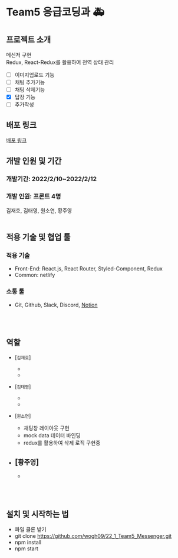 # Team5 응급코딩과 🚑

## 프로젝트 소개

메신저 구현 <br/>
Redux, React-Redux를 활용하여 전역 상태 관리

- [ ] 이미지업로드 기능
- [ ] 채팅 추가기능
- [ ] 채팅 삭제기능
- [x] 답장 기능
- [ ] 추가작성

## 배포 링크

<a href="https://nostalgic-wilson-ae40e3.netlify.app">배포 링크</a>

## 개발 인원 및 기간

### 개발기간: 2022/2/10~2022/2/12

### 개발 인원: 프론트 4명

김재호, 김태영, 원소연, 황주영
<br/><br/>

## 적용 기술 및 협업 툴

### 적용 기술

- Front-End: React.js, React Router, Styled-Component, Redux
- Common: netlify

### 소통 툴

- Git, Github, Slack, Discord, <a href="https://olive-trapezoid-dec.notion.site/4-Swit-e7c4a7f8bf2e4cf09ea9c1267f0c5d02">Notion</a>

<br/><br/>

## 역할

- [`김재호`]

  -
  -

- [`김태영`]

  -
  -

- [`원소연`]

  - 채팅창 레이아웃 구현
  - mock data 데이터 바인딩
  - redux를 활용하여 삭제 로직 구현중

- [`황주영`]
  -
  -

<br/><br/>

## 설치 및 시작하는 법

- 파일 클론 받기
- git clone https://github.com/wogh09/22_1_Team5_Messenger.git
- npm install
- npm start
  </br>
